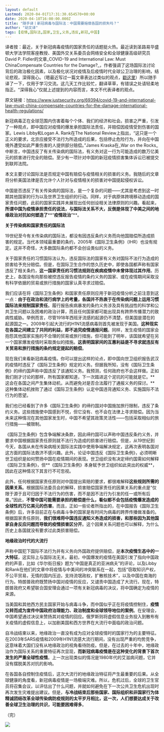 ```yaml
---
layout: default
Lastmod: 2020-04-01T17:31:30.654570+00:00
date: 2020-04-18T16:00:00.000Z
title: "随手译丨新冠病毒与国际法：中国需要赔偿各国的损失吗？"
author: "幼文译"
tags: [疫情,国际法,国家,卫生,义务,违反,新冠,中国]
---
```


译者按：最近，关于新冠病毒疫情的国家责任的话题挺火热。最近读到圣路易华盛顿大学法学院客座教授、美国外交关系委员会网络安全和全球健康高级研究员David P. Fidler的文章_COVID-19 and International Law: Must ChinaCompensate Countries for the Damage?_，作者强调了这场国际法讨论背后的政治极化因素，以及极化状况对疫情及后疫情时代全球公卫治理的影响，结论悲观，深得我心。（嗯最近写过一篇文章表达过类似的观点，[戳这里](http://mp.weixin.qq.com/s?__biz=MzI0MzA0MzM2MQ==&mid=2651281655&idx=1&sn=ace6a451754f9eb2e6231be19d5a6083&chksm=f280e5b9c5f76caf17eaba89e9cf21ad57bf17be07833453deb73bd2247df4997be5af55902d&scene=21#wechat_redirect)）所以随手译了一下，仅用于学习交流。这几天工作比较忙，翻译草草，有错误之处请轻柔地指正。“深得我心”仅就上述提到的内容而言，本文不代表译者的观点。

原文链接：https://www.justsecurity.org/69394/covid-19-and-international-law-must-china-compensate-countries-for-the-damage-international-health-regulations/

新冠病毒正在全球范围内伤害着每个个体、我们的经济和社会。损害之严重，引发了一种观点，即中国应对疫情的爆发承担国际法责任，并赔偿因疫情受到伤害的国家。Lewis Libby和Logan A. Rank在The National Review上指出，“这只是一个正义的要求，北京应接受不法行为所造成的后果，包括停止危险行为，并向在中国境外遭受如此严重伤害的人提供部分赔偿。”James Kraska在_War on the Rocks_中断言，中国违反了有关传染病的国际法，有义务对这一行为可能造成的数万亿美元的损害进行完全的赔偿。至少有一项针对中国的新冠疫情损害集体诉讼已被提交到联邦法院。

本文主要讨论国际法是否规定中国有赔偿与疫情相关的损害的义务。我随后的文章将分析美国法律是否允许个人针对与疫情相关的损害对中国提起侵权诉讼。

中国是否违反了有关传染病的国际法，是一个复杂的问题——尤其是考虑到这一时期其他国家的行为以及世界卫生组织的行动。同样，对于病原体跨境移动造成的国家责任问题，此前的国家实践并未展现出任何创设相关法律原则的兴趣。看起来，**所谓中国为疫情承担责任的说法，与国际法关系不大，反倒是体现了中美之间的地缘政治对抗如何塑造了****“****疫情政治****”**。

**关于传染病和国家责任的国际法**

19世纪至今有关传染病的国际法，都没有因违反条约义务而向他国赔偿所造成损害的规定。当代本领域最重要的条约，2005年《国际卫生条例》（IHR）也没有规定。这并不奇怪，大多数国际条约都不会创设类似的义务。

关于国家责任的习惯国际法认为，违反国际法的国家有义务对国际不法行为造成的损害给予充分赔偿。但是，在国际卫生合作的悠久历史中，即使各国都声称有国家违反了相关条约，**这一国家责任的习惯法规则在疾病疫情中未曾体现过其作用**。历史上，各国没有向那些被控违反报告疫情的条约义务的国家、或在疫情期间采取没有科学依据的贸易或旅行措施的国家认真寻求过赔偿。

我们应该在将《国际卫生条例》和国家责任原则应用于新冠疫情分析之前注意到这一点：**由于在政治和流行病学上的考量，各国并不热衷于在传染病问题上运用习惯国际法来规制国家责任**。履行报告疾病暴发的条约义务涉及具有挑战性的科学和公共卫生问题以及困难的政治计算，而且任何国家都可能出现具有跨界传播潜力的致病性威胁。举例而言，尽管1918年西班牙流感的起源仍不清楚，但美国是潜在的起源国之一。2009年引起大流行的H1N1流感病毒则首先被发现于美国。**这种现实在各国之间建立了共同的利益，即不追究疫情通报问题**。同样，发生疫情的国家会抱怨其他国家实施的不合理的贸易或旅行措施，但可能到了明年，该国就希望在另一个国家爆发疫情时采取类似的措施。**这表明国家间的互惠利益是不寻求就违反有关贸易和旅行措施的条约规定提起的赔偿**。

现在我们来看新冠病毒疫情。你可以提出这样的论点，即中国向世卫组织报告武汉的疫情时违反了《国际卫生条例》规定的义务。但据我所知，没有《国际卫生条例》的缔约国声称中国违反了该通知义务。我预测，任何政府也不会这样做。正如我们刚才讨论的那样，所有国家都知道，下一次踏进这个泥坑的可能就是它。**这会在各国之间产生集体动机，从而避免对是否合法履行了通报义务的探讨。**这种集体动机挫败了通过《国际卫生条例》认定中国违背通知义务、实施国际不法行为的愿望。

我们也已经看到了许多《国际卫生条例》的缔约国对中国施加旅行限制，违反了条约义务。这些措施使中国感到不悦，但它没有、也不会在法律上寻求赔偿。因为当未来这种情况在其他国家发生时，中国不希望其政策灵活性——包括采取相似的旅行措施——被限制。

《国际卫生条例》包含争端解决条款，因此缔约国可以声称中国违反条约义务，并要求中国根据国家责任原则就不法行为造成的损害进行赔偿。但是，从19世纪到今天，各国从未在传染病相关国际法实践中使用争端解决规定，这再次表明各国对这方面的国际法救济不感兴趣。此外，论证中国违反《国际卫生条例》，必须明晰世卫组织是如何赞扬中国在疫情期间的表现。世卫组织没有决定缔约国需如何解释《国际卫生条例》，但**《国际卫生条例》本身赋予世卫组织如此突出的权威**，因此在这种情况下其言行不可忽视。

此外，任何根据国家责任原则对中国提出索赔的要求，都很难解释**这些规则所需的因果关系**。根据国际法委员会的解释，损害赔偿国家责任的因果关系的重点是“仅限于源于且可归因于不法行为的伤害，而不是因不法行为引发的任一或所有后果。”因此，**不管中国可能需要承担的赔偿是什么，看似都不会包括疫情爆发造成的全球性的万亿美元的伤害**。而且，正如一些论者所指出的，在中国报告《国际卫生条例》后，许多目前正在与病毒斗争的国家是有时间为病毒的跨界传播做准备的。根据国家责任原则，**我们很难将中国违反通知义务造成的损害，和那些因为其他国家自身反应问题而导致的疫情损害区分开**。这个因果关系问题也可以解释，为什么历史上各国就没有要求过此类损害赔偿。

**地缘政治时代的大流行**

声称中国犯下国际不法行为并有义务向外国政府提供赔偿，是**本次疫情生态中的一大特征**，这实际上与国际法无关。最初，中国爆发的疫情在美国引发了指向中国政府的声音，比如《华尔街日报》题为“中国是真正的亚洲病夫”的评论，以及Libby和Rank在他们的文章中将疫情与中美间的冲突联系在一起，包括“窃取知识产权，不公平贸易，无情的国内压迫，支持流氓政权，扩散核技术”，以及中国在南海的行为。特朗普政府既赞扬中国对疫情的反应，又谴责中国造成了大流行。现在，特朗普政府又希望联合国安理会通过一项有关新冠病毒的决议，将中国确定为疫情的来源。

当美国和其他西方民主国家开始与病毒斗争，而中国似乎正在将疫情控制住，**疫情又转而成为宣传中国政府治理能力、政治制度和全球领导地位的案例**。在安理会，中国希望通过决议来赞扬其对疫情的回应。俄罗斯则将虚假信息业务投入到散布有关疫情的虚假信息上，以加剧美国和西方世界在大流行中面临的政治问题。

自冷战结束以来，地缘政治一直没有成为应对全球疫情时的国家行为的主要特征。在2003年SARS疫情和2009年H1N1流感大流行期间，没有出现严重的均势竞争，这意味着大国们没有从地缘政治的视角看待防疫。但是，在过去的十年中，地缘政治作为国际关系的重要特征再次显现，**而新冠病毒疫情是在这种变化的背景下首次发生的严重全球性疫情**。上一次出现类似的情况是1980年代的艾滋病问题，它并没有摆脱美苏对抗的影响。

在各国各自控制住疫情后，这次大流行的地缘政治特征将产生最重要的后果。从全球健康的角度看，新冠病毒疫情是一场极端灾难。所以，危机过后，全球的卫生官员将召集会议，以评估出了什么问题，并就如何避免在下一次公共卫生危机出现时再次发生灾难提出建议。但是，**与冷战结束后那些国家、国际组织和非国家行为体精诚团结改革全球传染病防疫规则的太平岁月相比，这一次，人们想要达成关于改善全球卫生治理的共识，可能要困难得多**。

（完）

![](https://images.weserv.nl/?url=https%3A//mmbiz.qpic.cn/mmbiz_jpg/EjL47ib3UibFibJ3iaFAt9spQ7NHbG8upa4rOeQYOPpPnwhsib75xtYYHaQtXwSTXjZZibe32Chh9zOGq1zgF6JZWWbw/640%3Fwx_fmt%3Djpeg)

